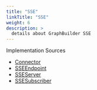 ```yaml
---
title: "SSE"
linkTitle: "SSE"
weight: 6
description: >
  details about GraphBuilder SSE
---
```


Implementation Sources

* [Connector](https://github.com/TIBCOSoftware/labs-graphbuilder-contrib/tree/master/sse/connector/sse/)
* [SSEEndpoint](https://github.com/TIBCOSoftware/labs-graphbuilder-contrib/tree/master/sse/activity/sseendpoint/)
* [SSEServer](https://github.com/TIBCOSoftware/labs-graphbuilder-contrib/tree/master/sse/trigger/sseserver/)
* [SSESubscriber](https://github.com/TIBCOSoftware/labs-graphbuilder-contrib/tree/master/sse/trigger/ssesub/)